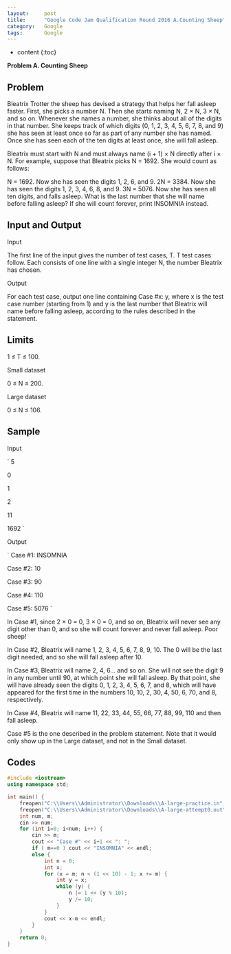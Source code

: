 ```yaml
---
layout:     post
title:      "Google Code Jam Qualification Round 2016 A.Counting Sheep"
category:   Google
tags:       Google
---
```


* content
{:toc}

**Problem A. Counting Sheep**

## Problem

Bleatrix Trotter the sheep has devised a strategy that helps her fall asleep faster. First, she picks a number N. Then she starts naming N, 2 × N, 3 × N, and so on. Whenever she names a number, she thinks about all of the digits in that number. She keeps track of which digits (0, 1, 2, 3, 4, 5, 6, 7, 8, and 9) she has seen at least once so far as part of any number she has named. Once she has seen each of the ten digits at least once, she will fall asleep.

Bleatrix must start with N and must always name (i + 1) × N directly after i × N. For example, suppose that Bleatrix picks N = 1692. She would count as follows:

N = 1692. Now she has seen the digits 1, 2, 6, and 9.
2N = 3384. Now she has seen the digits 1, 2, 3, 4, 6, 8, and 9.
3N = 5076. Now she has seen all ten digits, and falls asleep.
What is the last number that she will name before falling asleep? If she will count forever, print INSOMNIA instead.

## Input and Output

Input

The first line of the input gives the number of test cases, T. T test cases follow. Each consists of one line with a single integer N, the number Bleatrix has chosen.

Output

For each test case, output one line containing Case #x: y, where x is the test case number (starting from 1) and y is the last number that Bleatrix will name before falling asleep, according to the rules described in the statement.

## Limits

1 ≤ T ≤ 100.

Small dataset

0 ≤ N ≤ 200.

Large dataset

0 ≤ N ≤ 106.

## Sample

Input 

` 
5

0

1

2

11

1692
`

Output 

`
Case #1: INSOMNIA

Case #2: 10

Case #3: 90

Case #4: 110

Case #5: 5076
`

In Case #1, since 2 × 0 = 0, 3 × 0 = 0, and so on, Bleatrix will never see any digit other than 0, and so she will count forever and never fall asleep. Poor sheep!

In Case #2, Bleatrix will name 1, 2, 3, 4, 5, 6, 7, 8, 9, 10. The 0 will be the last digit needed, and so she will fall asleep after 10.

In Case #3, Bleatrix will name 2, 4, 6... and so on. She will not see the digit 9 in any number until 90, at which point she will fall asleep. By that point, she will have already seen the digits 0, 1, 2, 3, 4, 5, 6, 7, and 8, which will have appeared for the first time in the numbers 10, 10, 2, 30, 4, 50, 6, 70, and 8, respectively.

In Case #4, Bleatrix will name 11, 22, 33, 44, 55, 66, 77, 88, 99, 110 and then fall asleep.

Case #5 is the one described in the problem statement. Note that it would only show up in the Large dataset, and not in the Small dataset.

## Codes

```cpp
#include <iostream>
using namespace std;

int main() {
    freopen("C:\\Users\\Administrator\\Downloads\\A-large-practice.in","r",stdin);
    freopen("C:\\Users\\Administrator\\Downloads\\A-large-attempt0.out","w",stdout);
    int num, m;
    cin >> num;
    for (int i=0; i<num; i++) {
        cin >> m;
        cout << "Case #" << i+1 << ": ";
        if ( m==0 ) cout << "INSOMNIA" << endl;
        else {
            int n = 0;
            int x;
            for (x = m; n < (1 << 10) - 1; x += m) {
                int y = x;
                while (y) {
                    n |= 1 << (y % 10);
                    y /= 10;
                }
            }
            cout << x-m << endl;
        }
    }
    return 0;
}
```